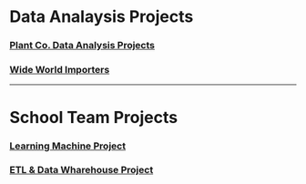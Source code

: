 
# Data Analaysis Projects
### [Plant Co. Data Analysis Projects](https://github.com/Evank2023/Portfolio/tree/PlantCo)
### [Wide World Importers]()

___
# School Team Projects
### [Learning Machine Project](https://github.com/Evank2023/DSTI_School_Project_Machine_Learning)
### [ETL & Data Wharehouse Project](https://github.com/Evank2023/School_Project_ETL_and_DataWharehouse)
